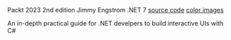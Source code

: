 Packt 2023
2nd edition
Jimmy Engstrom
.NET 7
[source code](https://github.com/PacktPublishing/Web-Development-with-Blazor-Second-Edition)
[color images]( https://packt.link/g0hSv)

An in-depth practical guide for .NET develpers to build interactive UIs with C#



